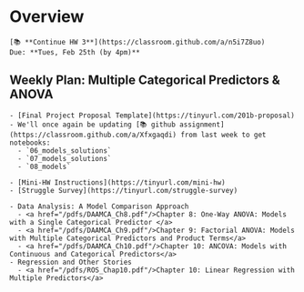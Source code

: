 # Overview
```{admonition} HW 3
[📚 **Continue HW 3**](https://classroom.github.com/a/n5i7Z8uo)  
Due: **Tues, Feb 25th (by 4pm)**   
```

## Weekly Plan: Multiple Categorical Predictors & ANOVA
```{topic} [Monday Feb 24th](/lectures/wk8/1.md) 
- [Final Project Proposal Template](https://tinyurl.com/201b-proposal)
- We'll once again be updating [📚 github assignment](https://classroom.github.com/a/Xfxgaqdi) from last week to get notebooks:
  - `06_models_solutions` 
  - `07_models_solutions` 
  - `08_models`
```

```{topic} [Wednesday Feb 26th](/lectures/wk8/2.md) 
- [Mini-HW Instructions](https://tinyurl.com/mini-hw)
- [Struggle Survey](https://tinyurl.com/struggle-survey)
```

<!-- ```{topic} Tuesday Feb 25th 
- Update your [📚 HW 3 repo]() to get the solutions notebook that we'll walk through together
- Slides: Violations
```

```{topic} [Wednesday Feb 26th](/LMMs)
- Introduction to Linear Mixed Models (slides)
- Then we'll update our [📚 github assignment](https://classroom.github.com/a/Xfxgaqdi) from yesterday/last-week to get notebooks:
  - `08_models_solutions` 
``` -->

```{topic} Readings (Monday & Tuesday's materials)
- Data Analysis: A Model Comparison Approach
  - <a href="/pdfs/DAAMCA_Ch8.pdf"/>Chapter 8: One-Way ANOVA: Models with a Single Categorical Predictor </a>
  - <a href="/pdfs/DAAMCA_Ch9.pdf"/>Chapter 9: Factorial ANOVA: Models with Multiple Categorical Predictors and Product Terms</a>
  - <a href="/pdfs/DAAMCA_Ch10.pdf"/>Chapter 10: ANCOVA: Models with Continuous and Categorical Predictors</a>
- Regression and Other Stories
  - <a href="/pdfs/ROS_Chap10.pdf"/>Chapter 10: Linear Regression with Multiple Predictors</a>  
```

<!-- ```{topic} Readings (Tuesday & Wednesday's materials)
- Data Analysis: A Model Comparison Approach
  - <a href="/pdfs/DAAMCA_Ch13.pdf"/>Chapter 13: Outliers and Ill-Mannered Error</a>  
  - <a href="/pdfs/DAAMCA_Ch12.pdf"/>Chapter 12: Incorporating Continuous Predictors with Non-independent Data</a>  
- Regression and Other Stories
  - <a href="/pdfs/ROS_Chap11.pdf"/>Chapter 11: Assumptions, Diagnostics, and Model Evaluation</a>  
  - <a href="/pdfs/ROS_Chap12.pdf"/>Chapter 12: Transformations and Regression</a>  
``` -->
